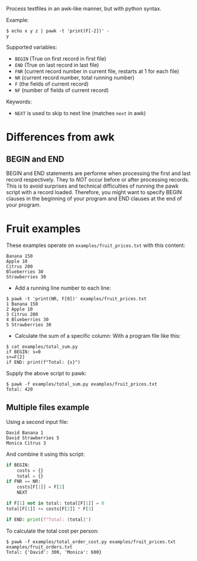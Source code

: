 Process textfiles in an awk-like manner, but with python syntax.

Example:
```console
$ echo x y z | pawk -t 'print(F[-2])' -
y
```

Supported variables:
* `BEGIN` (True on first record in first file)
* `END` (True on last record in last file)
* `FNR` (current record number in current file, restarts at 1 for each file)
* `NR` (current record number, total running number)
* `F` (the fields of current record)
* `NF` (number of fields of current record)

Keywords:
* `NEXT` is used to skip to next line (matches `next` in awk)

# Differences from awk
## BEGIN and END
BEGIN and END statements are performe when processing the first and last record
respectively. They to *NOT* occur before or after processing records. This is to
avoid surprises and technical difficulties of running the pawk script with a
record loaded. Therefore, you might want to specify BEGIN clauses in the
beginning of your program and END clauses at the end of your program.

# Fruit examples
These examples operate on `examples/fruit_prices.txt` with this content:
```
Banana 150
Apple 10
Citrus 200
Blueberries 30
Strawberries 30
```

* Add a running line number to each line:
```console
$ pawk -t 'print(NR, F[0])' examples/fruit_prices.txt
1 Banana 150
2 Apple 10
3 Citrus 200
4 Blueberries 30
5 Strawberries 30
```

* Calculate the sum of a specific column:
With a program file like this:
```console
$ cat examples/total_sum.py
if BEGIN: s=0
s+=F[2]
if END: print(f"Total: {s}")
```

Supply the above script to pawk:
```console
$ pawk -f examples/total_sum.py examples/fruit_prices.txt
Total: 420
```

## Multiple files example
Using a second input file:
```
David Banana 1
David Strawberries 5
Monica Citrus 3
```

And combine it using this script:
```py
if BEGIN:
    costs = {}
    total = {}
if FNR == NR:
    costs[F[1]] = F[2]
    NEXT

if F[1] not in total: total[F[1]] = 0
total[F[1]] += costs[F[2]] * F[3]

if END: print(f"Total: {total}")
```

To calculate the total cost per person:
```console
$ pawk -f examples/total_order_cost.py examples/fruit_prices.txt examples/fruit_orders.txt
Total: {'David': 300, 'Monica': 600}
```
